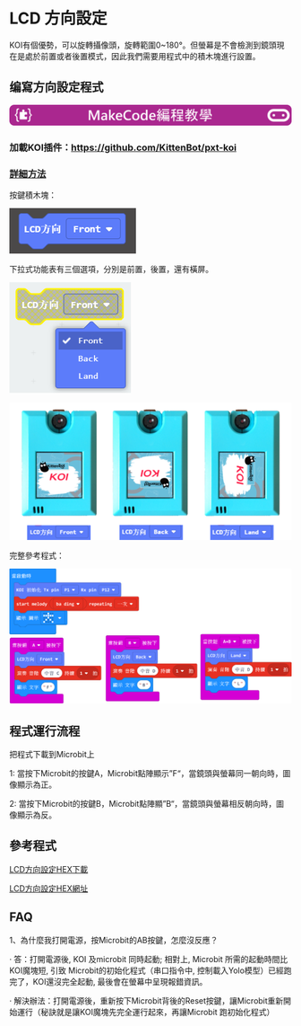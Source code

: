 # LCD 方向設定

KOI有個優勢，可以旋轉攝像頭，旋轉範圍0~180°。但螢幕是不會檢測到鏡頭現在是處於前置或者後置模式，因此我們需要用程式中的積木塊進行設置。



## 编寫方向設定程式

![](../../PWmodules/images/mcbanner.png)

### 加載KOI插件：https://github.com/KittenBot/pxt-koi

### [詳細方法](../makecodeQs.md)

按鍵積木塊：

 ![](KOI03/01.png)

下拉式功能表有三個選項，分別是前置，後置，還有橫屏。

 ![](KOI03/02.png)

 ![](KOI03/04.png)





完整參考程式：

 ![](KOI03/03.png)





## 程式運行流程

把程式下載到Microbit上

1: 當按下Microbit的按鍵A，Microbit點陣顯示”F“，當鏡頭與螢幕同一朝向時，圖像顯示為正。

2: 當按下Microbit的按鍵B，Microbit點陣顯”B“，當鏡頭與螢幕相反朝向時，圖像顯示為反。



## 參考程式

[LCD方向設定HEX下載](https://bit.ly/KOILCDDirectionHex)

[LCD方向設定HEX網址](https://makecode.microbit.org/_69hHYwTw6hEM)

## FAQ

1、為什麼我打開電源，按Microbit的AB按鍵，怎麼沒反應？

·    答：打開電源後, KOI 及microbit 同時起動; 相對上, Microbit 所需的起動時間比KOI魔塊短, 引致 Microbit的初始化程式（串口指令中, 控制載入Yolo模型）已經跑完了，KOI還沒完全起動, 最後會在螢幕中呈現報錯資訊。

·    解決辦法：打開電源後，重新按下Microbit背後的Reset按鍵，讓Microbit重新開始運行（秘訣就是讓KOI魔塊先完全運行起來，再讓Microbit 跑初始化程式）


